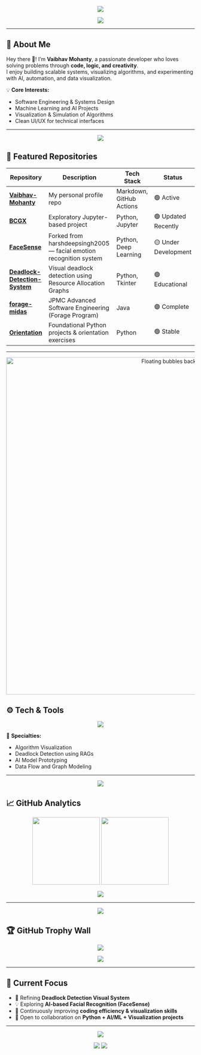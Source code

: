 <!-- HEADER WAVE -->
<p align="center">
  <img src="https://capsule-render.vercel.app/api?type=waving&color=0:3A6073,100:16222A&height=200&section=header&text=Vaibhav%20Mohanty&fontSize=45&fontColor=FFFFFF&animation=fadeIn&fontAlignY=38" />
</p>

<!-- Typing Animation Subtitle -->
<p align="center">
  <img src="https://readme-typing-svg.herokuapp.com?font=Fira+Code&duration=3000&pause=1000&color=00D1FF&center=true&vCenter=true&width=700&lines=Software+Engineer+%7C+AI+Explorer;Python+Developer+%7C+Java+Coder;Building+Cool+and+Meaningful+Projects;Always+Learning%2C+Always+Improving!"/>
</p>

---

## 🧠 About Me  

Hey there 👋! I’m **Vaibhav Mohanty**, a passionate developer who loves solving problems through **code, logic, and creativity**.  
I enjoy building scalable systems, visualizing algorithms, and experimenting with AI, automation, and data visualization.  

💡 **Core Interests:**  
- Software Engineering & Systems Design  
- Machine Learning and AI Projects  
- Visualization & Simulation of Algorithms  
- Clean UI/UX for technical interfaces  

---

<!-- WAVE DIVIDER -->
<p align="center">
  <img src="https://capsule-render.vercel.app/api?type=waving&color=0:16222A,100:3A6073&height=100&section=footer" />
</p>

## 🚀 Featured Repositories  

| Repository | Description | Tech Stack | Status |
|-------------|-------------|-------------|--------|
| [**Vaibhav-Mohanty**](https://github.com/Vaibhavmohanty/Vaibhav-Mohanty) | My personal profile repo | Markdown, GitHub Actions | 🟢 Active |
| [**BCGX**](https://github.com/Vaibhavmohanty/BCGX) | Exploratory Jupyter-based project | Python, Jupyter | 🟢 Updated Recently |
| [**FaceSense**](https://github.com/Vaibhavmohanty/FaceSense) | Forked from harshdeepsingh2005 — facial emotion recognition system | Python, Deep Learning | 🟡 Under Development |
| [**Deadlock-Detection-System**](https://github.com/Vaibhavmohanty/Deadlock-Detection-System-) | Visual deadlock detection using Resource Allocation Graphs | Python, Tkinter | 🟢 Educational |
| [**forage-midas**](https://github.com/Vaibhavmohanty/forage-midas) | JPMC Advanced Software Engineering (Forage Program) | Java | 🟣 Complete |
| [**Orientation**](https://github.com/Vaibhavmohanty/Orientation) | Foundational Python projects & orientation exercises | Python | 🟢 Stable |

---

<!-- BUBBLES BACKGROUND -->
<p align="center">
  <img src="https://github.com/harshdeepsingh2005/harshdeepsingh2005/assets/00000000/bubbles.gif" width="900px" alt="Floating bubbles background"/>
</p>

## ⚙️ Tech & Tools  

<p align="center">
  <img src="https://skillicons.dev/icons?i=python,java,github,jupyter,html,css,git,vscode,linux,opencv,tensorflow" />
</p>

🧩 **Specialties:**
- Algorithm Visualization  
- Deadlock Detection using RAGs  
- AI Model Prototyping  
- Data Flow and Graph Modeling  

---

<!-- WAVE DIVIDER -->
<p align="center">
  <img src="https://capsule-render.vercel.app/api?type=waving&color=0:3A6073,100:16222A&height=100&section=footer" />
</p>

## 📈 GitHub Analytics  

<p align="center">
  <img src="https://github-readme-stats.vercel.app/api?username=Vaibhavmohanty&show_icons=true&theme=react&count_private=true&hide_border=true" height="180px"/>
  <img src="https://github-readme-streak-stats.herokuapp.com?user=Vaibhavmohanty&theme=react&hide_border=true" height="180px"/>
</p>

<p align="center">
  <img src="https://github-readme-activity-graph.vercel.app/graph?username=Vaibhavmohanty&theme=react-dark&bg_color=0D1117&color=00E7FF&line=00D1FF&point=FFFFFF&hide_border=true"/>
</p>

---

<!-- TROPHIES SECTION -->
<p align="center">
  <img src="https://capsule-render.vercel.app/api?type=waving&color=0:16222A,100:3A6073&height=100&section=header" />
</p>

## 🏆 GitHub Trophy Wall  

<p align="center">
  <img src="https://github-profile-trophy.vercel.app/?username=Vaibhavmohanty&theme=algolia&no-bg=true&margin-w=15&row=1&column=6" />
</p>

<p align="center">
  <img src="https://github-profile-trophy.vercel.app/?username=Vaibhavmohanty&theme=onestar&no-frame=true&column=7" />
</p>

---

## 🎯 Current Focus  

- 🚧 Refining **Deadlock Detection Visual System**  
- 💡 Exploring **AI-based Facial Recognition (FaceSense)**  
- 🌱 Continuously improving **coding efficiency & visualization skills**  
- 🤝 Open to collaboration on **Python + AI/ML + Visualization projects**

---

<!-- WAVY FOOTER -->
<p align="center">
  <img src="https://capsule-render.vercel.app/api?type=waving&color=0:16222A,100:3A6073&height=200&section=footer&text=Let's%20Build%20Something%20Incredible!&fontSize=30&fontColor=ffffff&fontAlignY=65" />
</p>

<p align="center">
  <a href="mailto:vaibhav@example.com"><img src="https://img.shields.io/badge/Email-Contact-blue?style=for-the-badge&logo=gmail&logoColor=white" /></a>
  <a href="https://linkedin.com/in/vaibhavmohanty"><img src="https://img.shields.io/badge/LinkedIn-Connect-blue?style=for-the-badge&logo=linkedin&logoColor=white" /></a>
</p>
